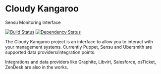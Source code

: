 Cloudy Kangaroo
==============

Sensu Monitoring Interface

[![Build Status](https://travis-ci.org/CloudyKangaroo/cloudykangaroo.png?branch=master)](https://travis-ci.org/CloudyKangaroo/cloudykangaroo)
[![Dependency Status](https://www.versioneye.com/user/projects/52d8c749ec13758876000199/badge.png)](https://www.versioneye.com/user/projects/52d8c749ec13758876000199)

The Cloudy Kangaroo project is an interface to allow you to interact with your management systems. Currently Puppet, Sensu and Ubersmith are supported data providers/integration points.

Integrations and data providers like Graphite, Libvirt, Salesforce, osTicket, ZenDesk are also in the works.
